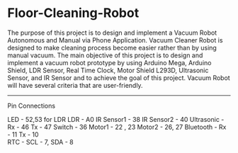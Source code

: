 # Floor-Cleaning-Robot
The purpose of this project is to design and implement a Vacuum Robot Autonomous and Manual via Phone Application. Vacuum Cleaner Robot is designed to make cleaning process become easier rather than by using manual vacuum. The main objective of this project is to design and implement a vacuum robot prototype by using Arduino Mega, Arduino Shield, LDR Sensor, Real Time Clock, Motor Shield L293D, Ultrasonic Sensor, and IR Sensor and to achieve the goal of this project. Vacuum Robot will have several criteria that are user-friendly.

------------------------------------------------------------------------------------------
Pin Connections

LED - 52,53  for LDR
LDR - A0
IR Sensor1 - 38
IR Sensor2 - 40
Ultrasonic - Rx - 46   Tx - 47
Switch - 36
Motor1 - 22 , 23
Motor2 -  26, 27
Bluetooth - Rx -  11  Tx - 10  
RTC - SCL - 7, SDA - 8
